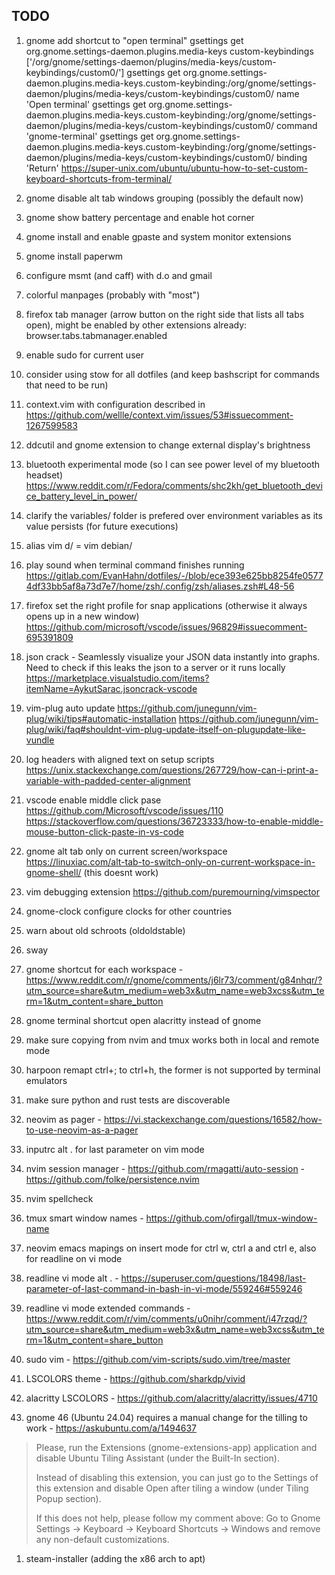 ## TODO
1. gnome add shortcut to "open terminal"
gsettings get org.gnome.settings-daemon.plugins.media-keys custom-keybindings
['/org/gnome/settings-daemon/plugins/media-keys/custom-keybindings/custom0/']
gsettings get org.gnome.settings-daemon.plugins.media-keys.custom-keybinding:/org/gnome/settings-daemon/plugins/media-keys/custom-keybindings/custom0/ name
'Open terminal'
gsettings get org.gnome.settings-daemon.plugins.media-keys.custom-keybinding:/org/gnome/settings-daemon/plugins/media-keys/custom-keybindings/custom0/ command
'gnome-terminal'
gsettings get org.gnome.settings-daemon.plugins.media-keys.custom-keybinding:/org/gnome/settings-daemon/plugins/media-keys/custom-keybindings/custom0/ binding
'<Super>Return'
https://super-unix.com/ubuntu/ubuntu-how-to-set-custom-keyboard-shortcuts-from-terminal/
1. gnome disable alt tab windows grouping (possibly the default now)
1. gnome show battery percentage and enable hot corner
1. gnome install and enable gpaste and system monitor extensions
1. gnome install paperwm
1. configure msmt (and caff) with d.o and gmail
1. colorful manpages (probably with "most")
1. firefox tab manager (arrow button on the right side that lists all tabs open), might be enabled by other extensions already: browser.tabs.tabmanager.enabled
1. enable sudo for current user
1. consider using stow for all dotfiles (and keep bashscript for commands that need to be run)
1. context.vim with configuration described in https://github.com/wellle/context.vim/issues/53#issuecomment-1267599583
1. ddcutil and gnome extension to change external display's brightness
1. bluetooth experimental mode (so I can see power level of my bluetooth headset)
https://www.reddit.com/r/Fedora/comments/shc2kh/get_bluetooth_device_battery_level_in_power/
1. clarify the variables/ folder is prefered over environment variables as its value persists (for future executions)
1. alias vim d/ = vim debian/
1. play sound when terminal command finishes running
https://gitlab.com/EvanHahn/dotfiles/-/blob/ece393e625bb8254fe05774df33bb5af8a73d7e7/home/zsh/.config/zsh/aliases.zsh#L48-56
1. firefox set the right profile for snap applications (otherwise it always opens up in a new window)
https://github.com/microsoft/vscode/issues/96829#issuecomment-695391809
1. json crack - Seamlessly visualize your JSON data instantly into graphs.
Need to check if this leaks the json to a server or it runs locally
https://marketplace.visualstudio.com/items?itemName=AykutSarac.jsoncrack-vscode
1. vim-plug auto update
https://github.com/junegunn/vim-plug/wiki/tips#automatic-installation
https://github.com/junegunn/vim-plug/wiki/faq#shouldnt-vim-plug-update-itself-on-plugupdate-like-vundle
1. log headers with aligned text on setup scripts
https://unix.stackexchange.com/questions/267729/how-can-i-print-a-variable-with-padded-center-alignment
1. vscode enable middle click pase
https://github.com/Microsoft/vscode/issues/110
https://stackoverflow.com/questions/36723333/how-to-enable-middle-mouse-button-click-paste-in-vs-code
1. gnome alt tab only on current screen/workspace
https://linuxiac.com/alt-tab-to-switch-only-on-current-workspace-in-gnome-shell/ (this doesnt work)
1. vim debugging extension
https://github.com/puremourning/vimspector
1. gnome-clock configure clocks for other countries
1. warn about old schroots (oldoldstable)

1. sway

1. gnome shortcut for each workspace - https://www.reddit.com/r/gnome/comments/j6lr73/comment/g84nhqr/?utm_source=share&utm_medium=web3x&utm_name=web3xcss&utm_term=1&utm_content=share_button
1. gnome terminal shortcut open alacritty instead of gnome
1. make sure copying from nvim and tmux works both in local and remote mode
1. harpoon remapt ctrl+; to ctrl+h, the former is not supported by terminal emulators
1. make sure python and rust tests are discoverable
1. neovim as pager - https://vi.stackexchange.com/questions/16582/how-to-use-neovim-as-a-pager
1. inputrc alt . for last parameter on vim mode
1. nvim session manager - https://github.com/rmagatti/auto-session - https://github.com/folke/persistence.nvim
1. nvim spellcheck
1. tmux smart window names - https://github.com/ofirgall/tmux-window-name
1. neovim emacs mapings on insert mode for ctrl w, ctrl a and ctrl e, also for readline on vi mode
1. readline vi mode alt . - https://superuser.com/questions/18498/last-parameter-of-last-command-in-bash-in-vi-mode/559246#559246
1. readline vi mode extended commands - https://www.reddit.com/r/vim/comments/u0nihr/comment/i47rzqd/?utm_source=share&utm_medium=web3x&utm_name=web3xcss&utm_term=1&utm_content=share_button
1. sudo vim - https://github.com/vim-scripts/sudo.vim/tree/master
1. LSCOLORS theme - https://github.com/sharkdp/vivid
1. alacritty LSCOLORS - https://github.com/alacritty/alacritty/issues/4710

1. gnome 46 (Ubuntu 24.04) requires a manual change for the tilling to work - https://askubuntu.com/a/1494637 
> Please, run the Extensions (gnome-extensions-app) application and disable Ubuntu Tiling Assistant (under the Built-In section).
> 
> Instead of disabling this extension, you can just go to the Settings of this extension and disable Open after tiling a window (under Tiling Popup section).
> 
> If this does not help, please follow my comment above: Go to Gnome Settings → Keyboard → Keyboard Shortcuts → Windows and remove any non-default customizations.

1. steam-installer (adding the x86 arch to apt)
